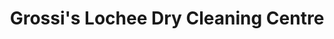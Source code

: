 ---
title: "Grossi's Lochee Dry Cleaning Centre"
url: /dundee/grossis-lochee-dry-cleaning-centre/
shop: laundry
---